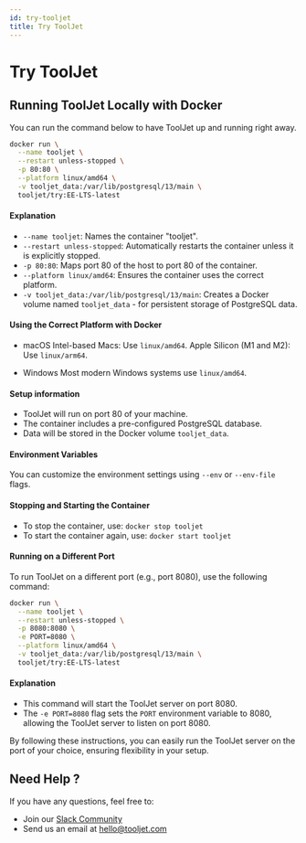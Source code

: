 ```yaml
---
id: try-tooljet
title: Try ToolJet
---
```


# Try ToolJet

## Running ToolJet Locally with Docker

You can run the command below to have ToolJet up and running right away.

```bash
docker run \
  --name tooljet \
  --restart unless-stopped \
  -p 80:80 \
  --platform linux/amd64 \
  -v tooljet_data:/var/lib/postgresql/13/main \
  tooljet/try:EE-LTS-latest
```

#### Explanation

- `--name tooljet`: Names the container "tooljet".
- `--restart unless-stopped`: Automatically restarts the container unless it is explicitly stopped.
- `-p 80:80`: Maps port 80 of the host to port 80 of the container.
- `--platform linux/amd64`: Ensures the container uses the correct platform.
- `-v tooljet_data:/var/lib/postgresql/13/main`: Creates a Docker volume named `tooljet_data` - for persistent storage of PostgreSQL data.

#### Using the Correct Platform with Docker

- macOS
  Intel-based Macs: Use `linux/amd64`.
  Apple Silicon (M1 and M2): Use `linux/arm64`.

- Windows
  Most modern Windows systems use `linux/amd64`.

#### Setup information

- ToolJet will run on port 80 of your machine.
- The container includes a pre-configured PostgreSQL database.
- Data will be stored in the Docker volume `tooljet_data`.

#### Environment Variables

You can customize the environment settings using `--env` or `--env-file` flags.

#### Stopping and Starting the Container

- To stop the container, use: `docker stop tooljet`
- To start the container again, use: `docker start tooljet`

#### Running on a Different Port

To run ToolJet on a different port (e.g., port 8080), use the following command:

```sh
docker run \
  --name tooljet \
  --restart unless-stopped \
  -p 8080:8080 \
  -e PORT=8080 \
  --platform linux/amd64 \
  -v tooljet_data:/var/lib/postgresql/13/main \
  tooljet/try:EE-LTS-latest
```

#### Explanation

- This command will start the ToolJet server on port 8080.
- The `-e PORT=8080` flag sets the `PORT` environment variable to 8080, allowing the ToolJet server to listen on port 8080.

By following these instructions, you can easily run the ToolJet server on the port of your choice, ensuring flexibility in your setup.

## Need Help ?

If you have any questions, feel free to:

- Join our [Slack Community](https://tooljet.com/slack)
- Send us an email at hello@tooljet.com
